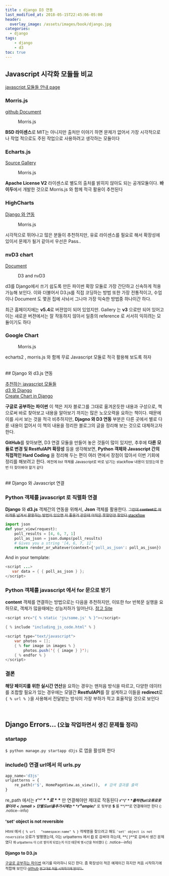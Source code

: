 ```yaml
---
title : django D3 연동
last_modified_at: 2018-05-15T22:45:06-05:00
header:
  overlay_image: /assets/images/book/django.jpg
categories:
  - django
tags: 
    - django
    - d3
toc: true    
---
```



## Javascript 시각화 모듈들 비교 

[javascript 모듈들 안내 page](https://www.pixine.fr/notre-top-10-des-librairies-javascript-essentielles-et-incontournables/)


### Morris.js 

[github Document](http://morrisjs.github.io/morris.js/#license)

<figure class="align-center">
  <img src="https://www.pixine.fr/wp-content/uploads/2015/02/lib-morris.png" alt="">
  <figcaption>Morris.js</figcaption>
</figure>


**BSD 라이센스**로 MIT는 아니지만 출처만 이야기 하면 문제가 없어서 가장 시각적으로나 작업 적으로도 주된 작업으로 사용하려고 생각하는 모듈이다


### Echarts.js

[Source Gallery](http://echarts.baidu.com/echarts2/doc/example-en.html)

<figure class="align-center">
  <img src="https://www.pixine.fr/wp-content/uploads/2015/02/lib-echarts.png" alt="">
  <figcaption>Morris.js</figcaption>
</figure>

**Apache License V2** 라이센스로 별도의 출처를 밝히지 않아도 되는 공개모듈이다. **바이두**에서 개발한 것으로 Morris.js 와 함께 적극 활용이 추천된다 


### HighCharts

[Django 와 연동](https://simpleisbetterthancomplex.com/tutorial/2018/04/03/how-to-integrate-highcharts-js-with-django.html)

<figure class="align-center">
  <img src="https://www.highcharts.com/media/templates/highsoft_2015/images/logo.svg" alt="">
  <figcaption>Morris.js</figcaption>
</figure>

시각적으로 뛰어나고 많은 분들이 추천하지만, 유료 라이센스를 필요로 해서 확장성에 있이서 문제가 될거 같아서 우선은 Pass..


### nvD3 chart

[Document](http://django-nvd3.readthedocs.io/en/latest/classes-doc/cumulative-line-chart.html)


<figure class="align-center">
  <img src="https://i0.wp.com/www.pinicrest.com/wp-content/uploads/2018/02/d3-js.png" alt="">
  <figcaption>D3 and nvD3</figcaption>
</figure>



d3를 Django에서 쓰기 쉽도록 만든 파이썬 확장 모듈로 가장 간단하고 신속하게 적용 가능해 보인다. 이와 더불어서 D3.js를 직접 코딩하는 방법 또한 가장 전통적이고, 수업이나 Document 도 몇권 집에 사놔서 그나마 가장 익숙한 방법중 하나이간 하다.

최근 홈페이지에는 **v5.4**로 버젼업이 되어 있었지만. Gallery 는 **v3** 으로만 되어 있어고 이는 새로운 버젼에서는 잘 작동하지 않아서 일종의 reference 로 서서히 익히려는 모듈이기도 하다


### Google Chart


<figure class="align-center">
  <img src="https://encrypted-tbn0.gstatic.com/images?q=tbn:ANd9GcSJEGWYwU7sKvihIctifCibu_zK1wJPV9Dhu7vR1pHHXTLENLuu4w" alt="">
  <figcaption>Morris.js</figcaption>
</figure>

echarts2 , morris.js 와 함께 무료 Javascript 모듈로 적극 활용해 보도록 하자


<br>
## Django 와 d3.js 연동

[추천하는 javascript 모듈들](https://www.pixine.fr/notre-top-10-des-librairies-javascript-essentielles-et-incontournables/)<br>
[d3 와 Django](http://freesugar.tistory.com/53)<br>
[Create Chart in Django](https://www.codementor.io/sikrigagan/creating-charts-in-django-chmegrbt7)

**구글로 공부하는 파이썬** 이 책은 저자 블로그를 그대로 옮겨온듯한 내용과 구성으로, 책으로써 바로 찾아보고 내용을 알아보기 까지는 많은 노오오력을 요하는 책이다. 때문에 이를 사서 보는 것을 적극 비추하지만, **Djagno 와 D3 연동** 부분은 다른 곳에서 별로 다룬 내용이 없어서 이 책의 내용을 정리한 블로그의 글을 정리해 보는 것으로 대체하고자 한다.


**GitHub**를 찾아보면, D3 연결 모듈을 만들어 놓은 것들이 많이 있지만, 추후에 **다른 모듈로 변경 및 RestfulAPI 확장성** 등을 생각해보면, **Python 객체와 Javascript 간의 직접적인 Hard Coding** 을 정리해 두는 편이 여러 면에서 장점이 많아서 이번 기회에 정리를 해보려고 한다. <small> 에전에 list 객체를 Javascript로 바로 넘기는 stackflow 내용이 있었는데 한 번 더 찾아봐야 할거 같다 </small>


<br>
## Django 와 Javascript 연결 


### Python 객체를 javascript 로 직렬화 연결

**Django** 와 **d3.js** 객체간의 연동을 위해서, **Json** 객체를 활용한다. <strike><small>그런데 **content**로 여러개를 넘겨서 활용하는 방법이 있으면 저 좋을거 같은데 아직은 못찾던걸 찾았다 [stackflow](https://stackoverflow.com/questions/13065750/how-to-pass-data-from-django-to-d3-js)</small></strike> 


```python
import json
def your_view(request):
    poll_results = [4, 6, 7, 1]
    poll_as_json = json.dumps(poll_results)
    # Gives you a string '[4, 6, 7, 1]'
    return render_or_whatever(context={'poll_as_json': poll_as_json})
```


And in your template:

```java
<script ...>
   var data = { { poll_as_json } };
</script>
```




### Python 객체를 javascript 에서 for 문으로 받기

**content** 객체를 연결하는 방법으로는 다음을 추천하지만, 이또한 for 반복문 실행을 요하므로, 객체가 많을때에는 성능저하가 일어난다. [참고 Site](https://stackoverflow.com/questions/20225231/django-variables-to-javascript?lq=1)

```java
<script src="{ % static 'js/some.js' % }"></script>

{ % include "including_js_code.html" % }

<script type="text/javascript">
    var photos = [];
    { % for image in images % }
        photos.push('{ { image } }');
    { % endfor % }
</script>
```


### 결론

**해당 페이지를 위한 실시간 연산**을 요하는 경우는 맨처음 방식을 따르고, 다양한 데이터를 조합할 필요가 있는 경우에는 모델간 **RestfulAPI**를 잘 설계하고 이들을 **redirect**로 `{ % url % }`을 사용해서 전달받는 방식이 가장 부하가 적고 효율적일 것으로 보인다

<br>

## Django Errors... <small>(오늘 작업하면서 생긴 문제들 정리)</small>

### **startapp**

`$ python manage.py startapp d3js` 로 앱을 활성화 한다


### include() 연결 url에서 의 urls.py  

```python
app_name='d3js'
urlpatterns = {
    re_path(r'$', HomePageView.as_view()),  # 검색 결과를 출력
}
```

re_path 에서는 **r'^$'**로 **$** 만 연결해야만 제대로 작동된다 <small>**r'^/$'** 를 하면 url 오류로 못 찾더라</small> 단 별도 url을 추가시에는 **r'^sample/$'** 로 뒷부분 **$** 를 **/**로 연결해야만 한다
{: .notice--info}


### 'set' object is not reversible

Html 에서 `{ % url   "namespace:name" % }` 객체명을 찾으려고 해도 `'set' object is not reversible`  오류가 발행했는데, 이는 urlpatterns 에서 **[]** 로 감싸야 하는데, **{ }**로 감싸서 생긴 문제였다 <small>왜 urlpatterns 이 {}로 쌓이게 되었는지 이것 때문에 몇시간을 허비했다</small>
{: .notice--info}


### Django to D3.js

[구글로 공부하는 파이썬](http://freesugar.tistory.com/53?category=757582) 여기를 따라하니 되긴 한다. 좀 확장성이 적은 예제이긴 하지만 처음 시작하기에 적합해 보인다 [github](https://github.com/bjpublic/python_study) <strike><small> 말그대로 처음 시작하기에 말이다..</small></strike>